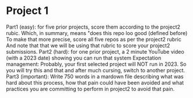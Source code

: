 # Project 1
Part1 (easy): for five prior projects, score them according to the project2 rubic.
Which, in summary, means "does this repo loo good (defined before)
To make that more precise, score all five repos as per the project2 rubric
And note that that we will be using that rubric to score your project2 submissions.
Part2 (hard): for one prior project, a 2 minute YouTube video (with a 2023 date) showing you can run that system
Expectation management:
Probably, your first selected project will NOT run in 2023. So you will try this and that and after much cursing, switch to another project.
Part3 (important): Write 750 words in a mardown file describing what was hard about this process, how that pain could have been avoided and what practices you are committing to perform in project2 to avoid that pain.
